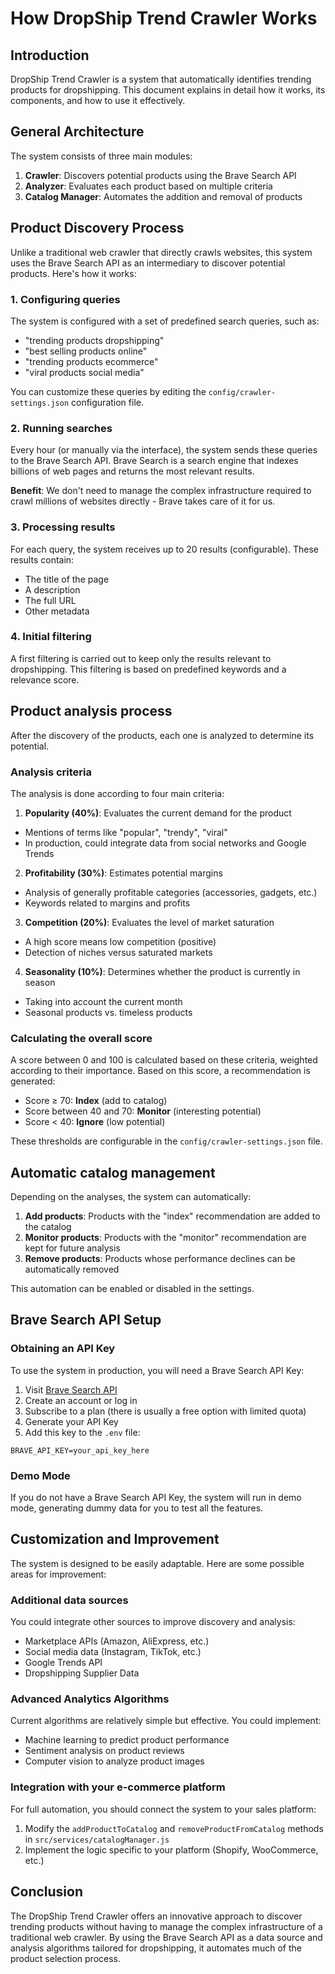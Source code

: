 # How DropShip Trend Crawler Works

## Introduction

DropShip Trend Crawler is a system that automatically identifies trending products for dropshipping. This document explains in detail how it works, its components, and how to use it effectively.

## General Architecture

The system consists of three main modules:

1. **Crawler**: Discovers potential products using the Brave Search API
2. **Analyzer**: Evaluates each product based on multiple criteria
3. **Catalog Manager**: Automates the addition and removal of products

## Product Discovery Process

Unlike a traditional web crawler that directly crawls websites, this system uses the Brave Search API as an intermediary to discover potential products. Here's how it works:

### 1. Configuring queries

The system is configured with a set of predefined search queries, such as:
- "trending products dropshipping"
- "best selling products online"
- "trending products ecommerce"
- "viral products social media"

You can customize these queries by editing the `config/crawler-settings.json` configuration file.

### 2. Running searches

Every hour (or manually via the interface), the system sends these queries to the Brave Search API. Brave Search is a search engine that indexes billions of web pages and returns the most relevant results.

**Benefit**: We don't need to manage the complex infrastructure required to crawl millions of websites directly - Brave takes care of it for us.

### 3. Processing results

For each query, the system receives up to 20 results (configurable). These results contain:
- The title of the page
- A description
- The full URL
- Other metadata

### 4. Initial filtering

A first filtering is carried out to keep only the results relevant to dropshipping. This filtering is based on predefined keywords and a relevance score.

## Product analysis process

After the discovery of the products, each one is analyzed to determine its potential.

### Analysis criteria

The analysis is done according to four main criteria:

1. **Popularity (40%)**: Evaluates the current demand for the product
- Mentions of terms like "popular", "trendy", "viral"
- In production, could integrate data from social networks and Google Trends

2. **Profitability (30%)**: Estimates potential margins
- Analysis of generally profitable categories (accessories, gadgets, etc.)
- Keywords related to margins and profits

3. **Competition (20%)**: Evaluates the level of market saturation
- A high score means low competition (positive)
- Detection of niches versus saturated markets

4. **Seasonality (10%)**: Determines whether the product is currently in season
- Taking into account the current month
- Seasonal products vs. timeless products

### Calculating the overall score

A score between 0 and 100 is calculated based on these criteria, weighted according to their importance. Based on this score, a recommendation is generated:

- Score ≥ 70: **Index** (add to catalog)
- Score between 40 and 70: **Monitor** (interesting potential)
- Score < 40: **Ignore** (low potential)

These thresholds are configurable in the `config/crawler-settings.json` file.

## Automatic catalog management

Depending on the analyses, the system can automatically:

1. **Add products**: Products with the "index" recommendation are added to the catalog
2. **Monitor products**: Products with the "monitor" recommendation are kept for future analysis
3. **Remove products**: Products whose performance declines can be automatically removed

This automation can be enabled or disabled in the settings.

## Brave Search API Setup

### Obtaining an API Key

To use the system in production, you will need a Brave Search API Key:

1. Visit [Brave Search API](https://brave.com/search/api/)
2. Create an account or log in
3. Subscribe to a plan (there is usually a free option with limited quota)
4. Generate your API Key
5. Add this key to the `.env` file:
```
BRAVE_API_KEY=your_api_key_here
```

### Demo Mode

If you do not have a Brave Search API Key, the system will run in demo mode, generating dummy data for you to test all the features.

## Customization and Improvement

The system is designed to be easily adaptable. Here are some possible areas for improvement:

### Additional data sources

You could integrate other sources to improve discovery and analysis:
- Marketplace APIs (Amazon, AliExpress, etc.)
- Social media data (Instagram, TikTok, etc.)
- Google Trends API
- Dropshipping Supplier Data

### Advanced Analytics Algorithms

Current algorithms are relatively simple but effective. You could implement:
- Machine learning to predict product performance
- Sentiment analysis on product reviews
- Computer vision to analyze product images

### Integration with your e-commerce platform

For full automation, you should connect the system to your sales platform:
1. Modify the `addProductToCatalog` and `removeProductFromCatalog` methods in `src/services/catalogManager.js`
2. Implement the logic specific to your platform (Shopify, WooCommerce, etc.)

## Conclusion

The DropShip Trend Crawler offers an innovative approach to discover trending products without having to manage the complex infrastructure of a traditional web crawler. By using the Brave Search API as a data source and analysis algorithms tailored for dropshipping, it automates much of the product selection process.
